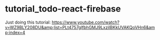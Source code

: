 # tutorial_todo-react-firebase
Just doing this tutorial: https://www.youtube.com/watch?v=WZ9BLY208DU&amp;list=PLt4757glfbhGMJ9LxziIBKkUVAKQoVHn6&amp;index=4
